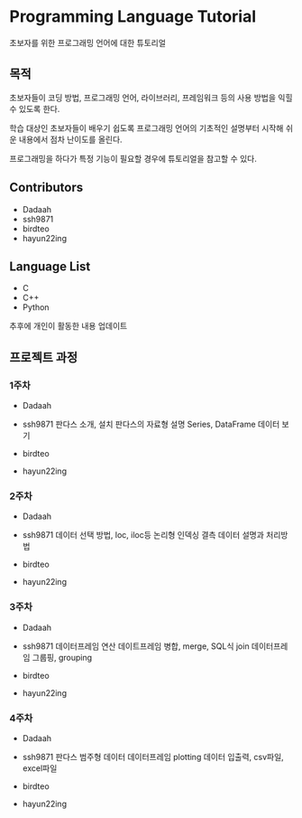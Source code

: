 # Programming Language Tutorial

초보자를 위한 프로그래밍 언어에 대한 튜토리얼

## 목적  

초보자들이 코딩 방법, 프로그래밍 언어, 라이브러리, 프레임워크 등의 사용 방법을 익힐 수 있도록 한다.  

학습 대상인 초보자들이 배우기 쉽도록 프로그래밍 언어의 기초적인 설명부터 시작해 쉬운 내용에서 점차 난이도를 올린다.  

프로그래밍을 하다가 특정 기능이 필요할 경우에 튜토리얼을 참고할 수 있다.

## Contributors
* Dadaah
* ssh9871
* birdteo
* hayun22ing

## Language List
* C
* C++
* Python

추후에 개인이 활동한 내용 업데이트
## 프로젝트 과정
### 1주차
* Dadaah
* ssh9871
  판다스 소개, 설치
  판다스의 자료형 설명
  Series, DataFrame
  데이터 보기

* birdteo
* hayun22ing
  
### 2주차
* Dadaah
* ssh9871
  데이터 선택 방법, loc, iloc등
  논리형 인덱싱
  결측 데이터 설명과 처리방법

* birdteo
* hayun22ing
  
### 3주차
* Dadaah
* ssh9871
  데이터프레임 연산
  데이트프레임 병합, merge, SQL식 join
  데이터프레임 그룹핑, grouping
  
* birdteo
* hayun22ing

### 4주차
* Dadaah
* ssh9871
  판다스 범주형 데이터
  데이터프레임 plotting
  데이터 입출력, csv파일, excel파일

* birdteo
* hayun22ing
